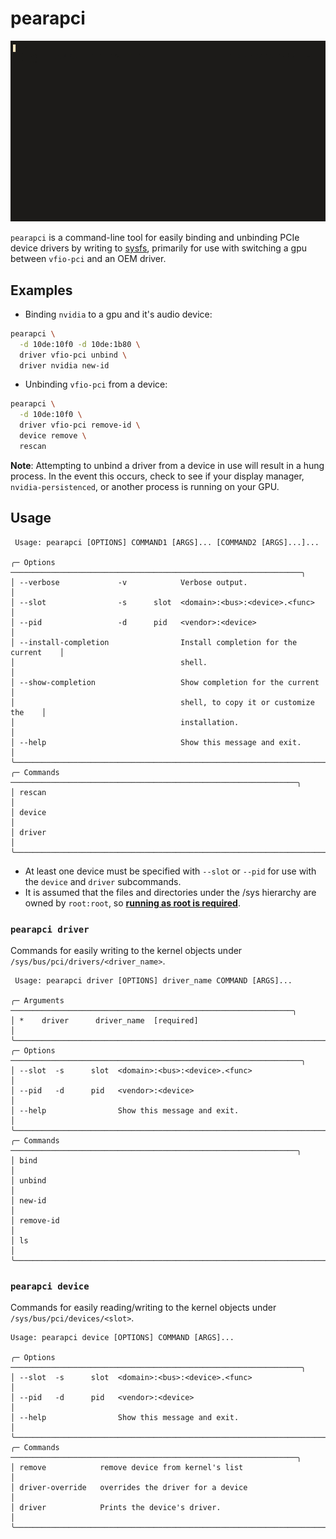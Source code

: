 # pearapci

![](docs/demo.gif)

`pearapci` is a command-line tool for easily binding and unbinding PCIe device drivers by writing to [sysfs](https://www.kernel.org/doc/Documentation/ABI/testing/sysfs-bus-pci), primarily for use with switching a gpu between `vfio-pci` and an OEM driver.

## Examples

- Binding `nvidia` to a gpu and it's audio device:

```sh
pearapci \
  -d 10de:10f0 -d 10de:1b80 \
  driver vfio-pci unbind \
  driver nvidia new-id
```

- Unbinding `vfio-pci` from a device:

```sh
pearapci \
  -d 10de:10f0 \
  driver vfio-pci remove-id \
  device remove \
  rescan
```

**Note**: Attempting to unbind a driver from a device in use will result in a hung process. In the event this occurs, check to see if your display manager, `nvidia-persistenced`, or another process is running on your GPU.

## Usage

```plaintext
 Usage: pearapci [OPTIONS] COMMAND1 [ARGS]... [COMMAND2 [ARGS]...]...

╭─ Options ─────────────────────────────────────────────────────────────────╮
│ --verbose             -v            Verbose output.                       │
│ --slot                -s      slot  <domain>:<bus>:<device>.<func>        │
│ --pid                 -d      pid   <vendor>:<device>                     │
│ --install-completion                Install completion for the current    │
│                                     shell.                                │
│ --show-completion                   Show completion for the current       │
│                                     shell, to copy it or customize the    │
│                                     installation.                         │
│ --help                              Show this message and exit.           │
╰───────────────────────────────────────────────────────────────────────────╯
╭─ Commands ────────────────────────────────────────────────────────────────╮
│ rescan                                                                    │
│ device                                                                    │
│ driver                                                                    │
╰───────────────────────────────────────────────────────────────────────────╯
```

- At least one device must be specified with `--slot` or `--pid` for use with the `device` and `driver` subcommands.
- It is assumed that the files and directories under the /sys hierarchy are owned by `root:root`, so **[running as root is required](https://github.com/pearagit/pearapci/blob/master/src/pearapci/state.py#L22)**.

### `pearapci driver`

Commands for easily writing to the kernel objects under `/sys/bus/pci/drivers/<driver_name>`.

```plaintext
 Usage: pearapci driver [OPTIONS] driver_name COMMAND [ARGS]...

╭─ Arguments ───────────────────────────────────────────────────────────────╮
│ *    driver      driver_name  [required]                                  │
╰───────────────────────────────────────────────────────────────────────────╯
╭─ Options ─────────────────────────────────────────────────────────────────╮
│ --slot  -s      slot  <domain>:<bus>:<device>.<func>                      │
│ --pid   -d      pid   <vendor>:<device>                                   │
│ --help                Show this message and exit.                         │
╰───────────────────────────────────────────────────────────────────────────╯
╭─ Commands ────────────────────────────────────────────────────────────────╮
│ bind                                                                      │
│ unbind                                                                    │
│ new-id                                                                    │
│ remove-id                                                                 │
│ ls                                                                        │
╰───────────────────────────────────────────────────────────────────────────╯
```

### `pearapci device`

Commands for easily reading/writing to the kernel objects under `/sys/bus/pci/devices/<slot>`.

```plaintext
Usage: pearapci device [OPTIONS] COMMAND [ARGS]...

╭─ Options ─────────────────────────────────────────────────────────────────╮
│ --slot  -s      slot  <domain>:<bus>:<device>.<func>                      │
│ --pid   -d      pid   <vendor>:<device>                                   │
│ --help                Show this message and exit.                         │
╰───────────────────────────────────────────────────────────────────────────╯
╭─ Commands ────────────────────────────────────────────────────────────────╮
│ remove            remove device from kernel's list                        │
│ driver-override   overrides the driver for a device                       │
│ driver            Prints the device's driver.                             │
╰───────────────────────────────────────────────────────────────────────────╯
```
